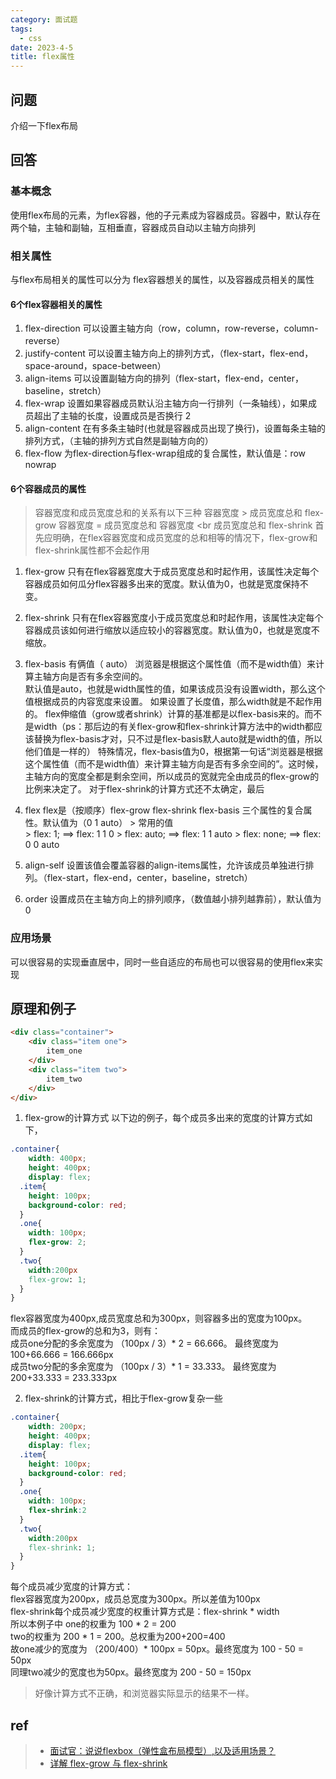 ```yaml
---
category: 面试题    
tags:
  - css
date: 2023-4-5  
title: flex属性
---
```


## 问题
介绍一下flex布局

## 回答
### 基本概念
使用flex布局的元素，为flex容器，他的子元素成为容器成员。容器中，默认存在两个轴，主轴和副轴，互相垂直，容器成员自动以主轴方向排列
### 相关属性
与flex布局相关的属性可以分为 flex容器想关的属性，以及容器成员相关的属性
#### 6个flex容器相关的属性
  1. flex-direction 可以设置主轴方向（row，column，row-reverse，column-reverse）
  2. justify-content 可以设置主轴方向上的排列方式，（flex-start，flex-end，space-around，space-between）
  3. align-items 可以设置副轴方向的排列（flex-start，flex-end，center，baseline，stretch）
  4. flex-wrap 设置如果容器成员默认沿主轴方向一行排列（一条轴线），如果成员超出了主轴的长度，设置成员是否换行 2
  5. align-content 在有多条主轴时(也就是容器成员出现了换行)，设置每条主轴的排列方式，（主轴的排列方式自然是副轴方向的）
  6. flex-flow 为flex-direction与flex-wrap组成的复合属性，默认值是：row nowrap
  
#### 6个容器成员的属性
  > 容器宽度和成员宽度总和的关系有以下三种
  > 容器宽度 > 成员宽度总和 flex-grow
  > 容器宽度 = 成员宽度总和
  > 容器宽度 <br 成员宽度总和 flex-shrink
  > 首先应明确，在flex容器宽度和成员宽度的总和相等的情况下，flex-grow和flex-shrink属性都不会起作用

  1. flex-grow 只有在flex容器宽度大于成员宽度总和时起作用，该属性决定每个容器成员如何瓜分flex容器多出来的宽度。默认值为0，也就是宽度保持不变。

  2. flex-shrink 只有在flex容器宽度小于成员宽度总和时起作用，该属性决定每个容器成员该如何进行缩放以适应较小的容器宽度。默认值为0，也就是宽度不缩放。

  3. flex-basis
    有俩值（<length> auto）
    浏览器是根据这个属性值（而不是width值）来计算主轴方向是否有多余空间的。</br>
    默认值是auto，也就是width属性的值，如果该成员没有设置width，那么这个值根据成员的内容宽度来设置。
    如果设置了长度值，那么width就是不起作用的。
    flex伸缩值（grow或者shrink）计算的基准都是以flex-basis来的。而不是width（ps：那后边的有关flex-grow和flex-shrink计算方法中的width都应该替换为flex-basis才对，只不过是flex-basis默人auto就是width的值，所以他们值是一样的）
    特殊情况，flex-basis值为0，根据第一句话“浏览器是根据这个属性值（而不是width值）来计算主轴方向是否有多余空间的”。这时候，主轴方向的宽度全都是剩余空间，所以成员的宽就完全由成员的flex-grow的比例来决定了。
    对于flex-shrink的计算方式还不太确定，最后

  4. flex 
    flex是（按顺序）flex-grow flex-shrink flex-basis 三个属性的复合属性。默认值为（0 1 auto）
    > 常用的值</br>
    > flex: 1;  ==> flex: 1 1 0
    > flex: auto; ==> flex: 1 1 auto
    > flex: none; ==> flex: 0 0 auto
  5. align-self 设置该值会覆盖容器的align-items属性，允许该成员单独进行排列。（flex-start，flex-end，center，baseline，stretch）
  6. order 设置成员在主轴方向上的排列顺序，（数值越小排列越靠前），默认值为0
### 应用场景
可以很容易的实现垂直居中，同时一些自适应的布局也可以很容易的使用flex来实现


## 原理和例子
```HTML
<div class="container">
    <div class="item one">
        item_one
    </div>
    <div class="item two">
        item_two
    </div>
</div>
```
1. flex-grow的计算方式
以下边的例子，每个成员多出来的宽度的计算方式如下，
```css
.container{
    width: 400px;
    height: 400px;
    display: flex;
  .item{       
    height: 100px;
    background-color: red;
  } 
  .one{
    width: 100px;
    flex-grow: 2;
  }
  .two{
    width:200px
    flex-grow: 1;
  }
}
```
flex容器宽度为400px,成员宽度总和为300px，则容器多出的宽度为100px。</br>
而成员的flex-grow的总和为3，则有：</br>
成员one分配的多余宽度为 （100px / 3）* 2 = 66.666。 最终宽度为100+66.666 = 166.666px</br>
成员two分配的多余宽度为 （100px / 3）* 1 = 33.333。 最终宽度为200+33.333 = 233.333px</br>

2. flex-shrink的计算方式，相比于flex-grow复杂一些
```css
.container{
    width: 200px;
    height: 400px;
    display: flex;
  .item{       
    height: 100px;
    background-color: red;
  } 
  .one{
    width: 100px;
    flex-shrink:2
  }
  .two{
    width:200px
    flex-shrink: 1;
  }
}
```
每个成员减少宽度的计算方式：</br>
flex容器宽度为200px，成员总宽度为300px。所以差值为100px</br>
flex-shrink每个成员减少宽度的权重计算方式是：flex-shrink * width</br>
所以本例子中 one的权重为 100 * 2 = 200</br>
two的权重为 200 * 1 = 200。总权重为200+200=400</br>
故one减少的宽度为  （200/400）* 100px = 50px。最终宽度为 100 - 50 = 50px</br>
同理two减少的宽度也为50px。最终宽度为 200 - 50 = 150px

> 好像计算方式不正确，和浏览器实际显示的结果不一样。



## ref
> - [面试官：说说flexbox（弹性盒布局模型）,以及适用场景？](https://vue3js.cn/interview/css/flexbox.html#%E4%BA%8C%E3%80%81%E5%B1%9E%E6%80%A7)
> - [详解 flex-grow 与 flex-shrink](https://zhuanlan.zhihu.com/p/24372279)